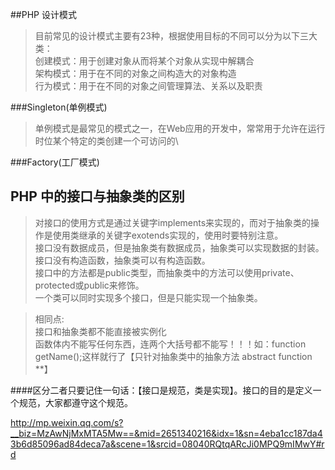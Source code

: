 ##PHP 设计模式
>目前常见的设计模式主要有23种，根据使用目标的不同可以分为以下三大类：<br/>
>创建模式：用于创建对象从而将某个对象从实现中解耦合<br/>
>架构模式：用于在不同的对象之间构造大的对象构造<br/>
>行为模式：用于在不同的对象之间管理算法、关系以及职责<br/>

###Singleton(单例模式)
>单例模式是最常见的模式之一，在Web应用的开发中，常常用于允许在运行时位某个特定的类创建一个可访问的\

###Factory(工厂模式)

## PHP 中的接口与抽象类的区别

>对接口的使用方式是通过关键字implements来实现的，而对于抽象类的操作是使用类继承的关键字exotends实现的，使用时要特别注意。<br/>
>接口没有数据成员，但是抽象类有数据成员，抽象类可以实现数据的封装。<br/>
>接口没有构造函数，抽象类可以有构造函数。<br/>
>接口中的方法都是public类型，而抽象类中的方法可以使用private、protected或public来修饰。<br/>
>一个类可以同时实现多个接口，但是只能实现一个抽象类。<br/>
 
>相同点:<br/>
>接口和抽象类都不能直接被实例化<br/>
>函数体内不能写任何东西，连两个大括号都不能写！！！如：function getName();这样就行了【只针对抽象类中的抽象方法 abstract function **】


####区分二者只要记住一句话：【接口是规范，类是实现】。接口的目的是定义一个规范，大家都遵守这个规范。




http://mp.weixin.qq.com/s?__biz=MzAwNjMxMTA5Mw==&mid=2651340216&idx=1&sn=4eba1cc187da43b6d85096ad84deca7a&scene=1&srcid=08040RQtqARcJi0MPQ9mIMwY#rd


